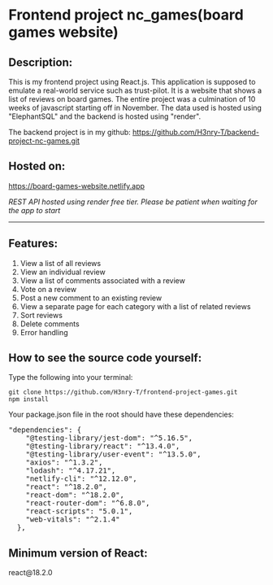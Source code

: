 <h1>Frontend project nc_games(board games website)</h1>

<h2>Description:</h2>
<p>This is my frontend project using React.js. This application is supposed to emulate a real-world service such as trust-pilot. It is a website that shows a list of reviews on board games. The entire project was a culmination of 10 weeks of javascript starting off in November. The data used is hosted using "ElephantSQL" and the backend is hosted using "render".</p> 
<p>The backend project is in my github: <a href="https://github.com/H3nry-T/backend-project-nc-games.git">https://github.com/H3nry-T/backend-project-nc-games.git</a></p>

<h2>Hosted on:</h2><a href="https://board-games-website.netlify.app">https://board-games-website.netlify.app</a>

<i>REST API hosted using render free tier. Please be patient when waiting for the app to start</i>

<hr></hr>

<h2>Features:</h2>
<ol>
    <li>View a list of all reviews</li>
    <li>View an individual review</li>
    <li>View a list of comments associated with a review</li>
    <li>Vote on a review</li>
    <li>Post a new comment to an existing review</li>
    <li>View a separate page for each category with a list of related reviews</li>
    <li>Sort reviews</li>
    <li>Delete comments</li>
    <li>Error handling</li>
</ol>

<h2>How to see the source code yourself:</h2>
<p>Type the following into your terminal:</p>
<code>git clone https://github.com/H3nry-T/frontend-project-games.git</code>
<code style="display: block;">npm install</code>

<p>Your package.json file in the root should have these dependencies:</p>
<pre>"dependencies": {
    "@testing-library/jest-dom": "^5.16.5",
    "@testing-library/react": "^13.4.0",
    "@testing-library/user-event": "^13.5.0",
    "axios": "^1.3.2",
    "lodash": "^4.17.21",
    "netlify-cli": "^12.12.0",
    "react": "^18.2.0",
    "react-dom": "^18.2.0",
    "react-router-dom": "^6.8.0",
    "react-scripts": "5.0.1",
    "web-vitals": "^2.1.4"
  },</pre>

<h2>Minimum version of React:</h2>

<p>react@18.2.0</p>
